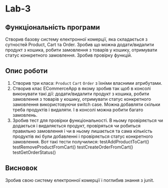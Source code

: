 # Lab-3
## Функціональність програми
Створив базову систему електронної комерції, яка складається з сутностей Product, Cart та Order. Зробив що можна додати/видалити продукт з кошика, робити замовлення з товарів у кошику, отримувати статус конкретного замовлення.
Зробив провірку функцій.
## Опис роботи
1. Створив  три класа: `Product` `Cart` `Order` з їхніми власними атрибутами.
2. Створив клас ECommerceApp в якому зробив так щоб в консолі виконувати такі дії: додати/видалити продукт з кошика, робити замовлення з товарів у кошику, отримувати статус конкретного замовлення використовуючи switch case.
Можна добавляти скільки треба продуктів і видаляти. І в консолі можна робити багато замовлень.
3. Зробив тест для провірки функціональності.
В ньому провіряється чи додається і видаляється продукт, провіряться чи робиться правильно замовлення і чи в ньому лишається та сама кількість продуктів які були добавленні і провіряється статус конкретного замовлення.
Вот такі тести получилися:
testAddProductToCart()
testRemoveProductFromCart()
testCreateOrderFromCart()
testGetOrderStatus()
## Висновок
Зробив свою систему електронної комерції і поглибив знання з junit.
